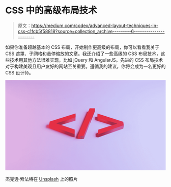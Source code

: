 # CSS 中的高级布局技术

> 原文：<https://medium.com/codex/advanced-layout-techniques-in-css-c1fcb5f58818?source=collection_archive---------6----------------------->

如果你准备超越基本的 CSS 布局，开始制作更高级的布局，你可以看看我关于 CSS 遮罩、子网格和悬停缩放的文章。我还介绍了一些高级的 CSS 布局技术，这些技术用其他方法很难实现，比如 jQuery 和 AngularJS。先进的 CSS 布局技术对于构建美观且用户友好的网站至关重要。遵循我的建议，你将会成为一名更好的 CSS 设计师。

![](img/d4a8404ff2abff826c807771d640ba66.png)

杰克逊·索法特在 [Unsplash](https://unsplash.com?utm_source=medium&utm_medium=referral) 上的照片